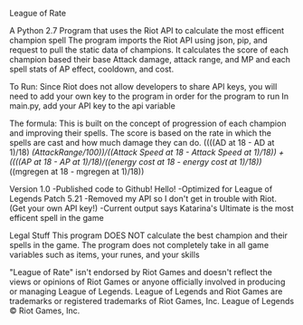 League of Rate

A Python 2.7 Program that uses the Riot API to calculate the most efficent champion spell
The program imports the Riot API using json, pip, and request to pull the static data of champions.
It calculates the score of each champion based their base Attack damage, attack range, and MP and each spell stats of AP effect, cooldown, and cost.

To Run:
Since Riot does not allow developers to share API keys, you will need to add your own key to the program in order for the program to run
In main.py, add your API key to the api variable

The formula:
This is built on the concept of progression of each champion and improving their spells.
The score is based on the rate in which the spells are cast and how much damage they can do. 
((((AD at 18 - AD at 1)/18) *(AttackRange/100))/((Attack Speed at 18 - Attack Speed at 1)/18)) + ((((AP at 18 - AP at 1)/18)/((energy cost at 18 - energy cost at 1)/18))*((mgregen at 18 - mgregen at 1)/18))

Version 1.0
-Published code to Github! Hello!
-Optimized for League of Legends Patch 5.21
-Removed my API so I don't get in trouble with Riot. (Get your own API key!)
-Current output says Katarina's Ultimate is the most efficent spell in the game

Legal Stuff
This program DOES NOT calculate the best champion and their spells in the game. 
The program does not completely take in all game variables such as items, your runes, and your skills



"League of Rate"  isn't endorsed by Riot Games and doesn't reflect the views or opinions of Riot Games or anyone officially involved in producing or managing League of Legends. 
League of Legends and Riot Games are trademarks or registered trademarks of Riot Games, Inc. 
League of Legends © Riot Games, Inc.
